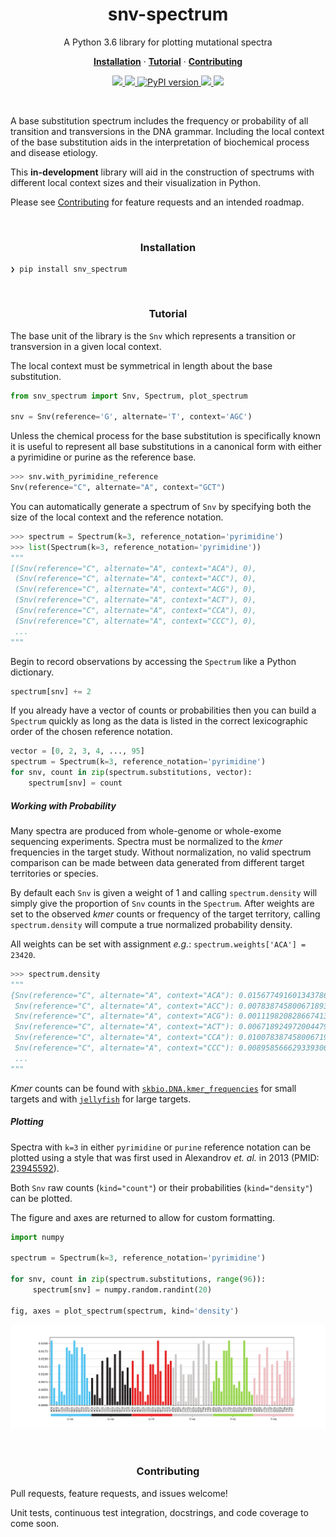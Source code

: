 <h1 align="center">snv-spectrum</h2>

<p align="center">A Python 3.6 library for plotting mutational spectra</p>

<p align="center">
  <a href="#installation"><strong>Installation</strong></a>
  ·
  <a href="#tutorial"><strong>Tutorial</strong></a>
  ·
  <a href="#contributing"><strong>Contributing</strong></a>
</p>

<p align="center">
  <a href="https://travis-ci.org/clintval/snv-spectrum">
    <img src="https://travis-ci.org/clintval/snv-spectrum.svg?branch=master"></img>
  </a>

  <a href="https://codecov.io/gh/clintval/snv-spectrum">
    <img src="https://codecov.io/gh/clintval/snv-spectrum/branch/master/graph/badge.svg"></img>
  </a>

  <a href="https://badge.fury.io/py/snv_spectrum">
    <img src="https://badge.fury.io/py/snv_spectrum.svg" alt="PyPI version"></img>
  </a>

  <a href="https://github.com/clintval/snv-spectrum/issues">
    <img src="https://img.shields.io/github/issues/clintval/snv-spectrum.svg"></img>
  </a>

  <a href="https://github.com/clintval/snv-spectrum/blob/master/LICENSE">
    <img src="https://img.shields.io/github/license/clintval/snv-spectrum.svg"></img>
  </a>
</p>

<br>

A base substitution spectrum includes the frequency or probability of all transition and transversions in the DNA grammar. Including the local context of the base substitution aids in the interpretation of biochemical process and disease etiology.

This **in-development** library will aid in the construction of spectrums with different local context sizes and their visualization in Python.

Please see [Contributing](#contributing) for feature requests and an intended roadmap.

<br>

<h3 align="center">Installation</h3>

```
❯ pip install snv_spectrum
```

<br>

<h3 align="center">Tutorial</h3>

The base unit of the library is the `Snv` which represents a transition or transversion in a given local context.

The local context must be symmetrical in length about the base substitution.

```python
from snv_spectrum import Snv, Spectrum, plot_spectrum

snv = Snv(reference='G', alternate='T', context='AGC')
```

Unless the chemical process for the base substitution is specifically known it is useful to represent all base substitutions in a canonical form with either a pyrimidine or purine as the reference base.

```python
>>> snv.with_pyrimidine_reference
Snv(reference="C", alternate="A", context="GCT")
```

You can automatically generate a spectrum of `Snv` by specifying both the size of the local context and the reference notation.

```python
>>> spectrum = Spectrum(k=3, reference_notation='pyrimidine')
>>> list(Spectrum(k=3, reference_notation='pyrimidine'))
"""
[(Snv(reference="C", alternate="A", context="ACA"), 0),
 (Snv(reference="C", alternate="A", context="ACC"), 0),
 (Snv(reference="C", alternate="A", context="ACG"), 0),
 (Snv(reference="C", alternate="A", context="ACT"), 0),
 (Snv(reference="C", alternate="A", context="CCA"), 0),
 (Snv(reference="C", alternate="A", context="CCC"), 0),
 ...
"""
```

Begin to record observations by accessing the `Spectrum` like a Python dictionary.

```python
spectrum[snv] += 2
```

If you already have a vector of counts or probabilities then you can build a `Spectrum` quickly as long as the data is listed in the correct lexicographic order of the chosen reference notation.

```python
vector = [0, 2, 3, 4, ..., 95]
spectrum = Spectrum(k=3, reference_notation='pyrimidine')
for snv, count in zip(spectrum.substitutions, vector):
    spectrum[snv] = count
```

##### Working with Probability

Many spectra are produced from whole-genome or whole-exome sequencing experiments. Spectra must be normalized to the _kmer_ frequencies in the target study. Without normalization, no valid spectrum comparison can be made between data generated from different target territories or species.

By default each `Snv` is given a weight of 1 and calling `spectrum.density` will simply give the proportion of `Snv` counts in the `Spectrum`. After weights are set to the observed _kmer_ counts or frequency of the target territory, calling `spectrum.density` will compute a true normalized probability density.

All weights can be set with assignment _e.g._: `spectrum.weights['ACA'] = 23420`.

```python
>>> spectrum.density
"""
{Snv(reference="C", alternate="A", context="ACA"): 0.015677491601343786,
 Snv(reference="C", alternate="A", context="ACC"): 0.007838745800671893,
 Snv(reference="C", alternate="A", context="ACG"): 0.0011198208286674132,
 Snv(reference="C", alternate="A", context="ACT"): 0.006718924972004479,
 Snv(reference="C", alternate="A", context="CCA"): 0.010078387458006719,
 Snv(reference="C", alternate="A", context="CCC"): 0.008958566629339306,
 ...
"""
```

_Kmer_ counts can be found with [`skbio.DNA.kmer_frequencies`](http://scikit-bio.org/docs/latest/generated/skbio.sequence.DNA.kmer_frequencies.html) for small targets and with [`jellyfish`](http://www.genome.umd.edu/jellyfish.html) for large targets.

##### Plotting

Spectra with `k=3` in either `pyrimidine` or `purine` reference notation can be plotted using a style that was first used in Alexandrov _et. al._  in 2013 (PMID: [23945592](https://www.ncbi.nlm.nih.gov/pubmed/23945592)).

Both `Snv` raw counts (`kind="count"`) or their probabilities (`kind="density"`) can be plotted.

The figure and axes are returned to allow for custom formatting.

```python
import numpy

spectrum = Spectrum(k=3, reference_notation='pyrimidine')

for snv, count in zip(spectrum.substitutions, range(96)):
     spectrum[snv] = numpy.random.randint(20)

fig, axes = plot_spectrum(spectrum, kind='density')
```

![Demo Plot Random][demo-plot-random]

[demo-plot-random]: docs/img/demo-plot-random.png "Demo Plot Random"

<br>

<h3 align="center">Contributing</h3>

Pull requests, feature requests, and issues welcome!

Unit tests, continuous test integration, docstrings, and code coverage to come soon.
